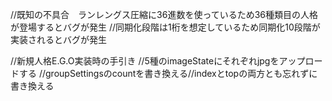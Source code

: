 //既知の不具合　ランレングス圧縮に36進数を使っているため36種類目の人格が登場するとバグが発生 
//同期化段階は1桁を想定しているため同期化10段階が実装されるとバグが発生

//新規人格E.G.O実装時の手引き
//5種のimageStateにそれぞれjpgをアップロードする
//groupSettingsのcountを書き換える//indexとtopの両方とも忘れずに書き換える
